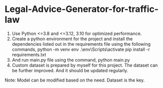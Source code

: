 # Legal-Advice-Generator-for-traffic-law

1.	Use Python <=3.8 and <=3.12, 3.10 for optimized performance. 
2.	Create a python environment for the project and install the dependencies listed out in the requirements file using the following commands,
  python -m venv env
  .\env\Scripts\activate
  pip install -r requirements.txt
3.	And run main.py file using the command,
  python main.py
4.	Custom dataset is prepared by myself for this project. The dataset can be further improved. And it should be updated regularly.

Note: Model can be modified based on the need. Dataset is the key.
